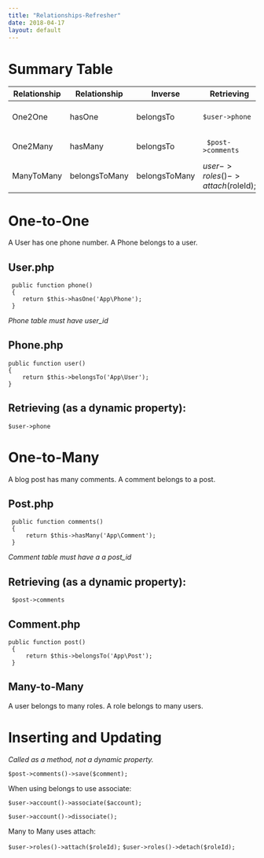 ```yaml
---
title: "Relationships-Refresher"
date: 2018-04-17
layout: default
---
```


# Summary Table

|  Relationship | Relationship  | Inverse  | Retrieving  | Saving  |
|---|---|---|---|---|
|One2One   | hasOne  | belongsTo  | ``` $user->phone ```  | $user->phone()->save($phone);  |
|One2Many   | hasMany  | belongsTo  | ``` $post->comments```  |  ```$post->comments()->save($comment);``` |
| ManyToMany  | belongsToMany  | belongsToMany   | $user->roles()->attach($roleId);  |   |






# One-to-One

A User has one phone number.
A Phone belongs to a user.

## User.php
```
 public function phone()
 {
    return $this->hasOne('App\Phone');
 }
```
*Phone table must have user_id*


## Phone.php

```
public function user()
{
    return $this->belongsTo('App\User');
}
```


## Retrieving (as a dynamic property):

``` $user->phone ```



# One-to-Many
A blog post has many comments.
A comment belongs to a post.

## Post.php

```
 public function comments()
 {
     return $this->hasMany('App\Comment');
 }
 ```
 *Comment table must have a a post_id*



## Retrieving (as a dynamic property):

``` $post->comments```


## Comment.php

```
public function post()
 {
     return $this->belongsTo('App\Post');
 }
```

## Many-to-Many

A user belongs to many roles.
A role belongs to many users.

# Inserting and Updating

*Called as a method, not a dynamic property.*

```$post->comments()->save($comment);```

When using belongs to use associate:

```$user->account()->associate($account);```


```$user->account()->dissociate();```


Many to Many uses attach:

```$user->roles()->attach($roleId);```
```$user->roles()->detach($roleId);```









